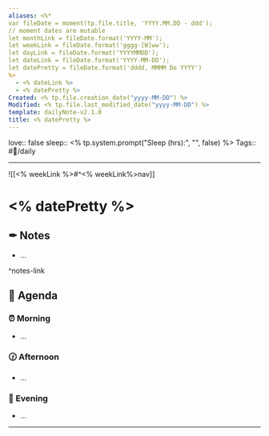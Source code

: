 ```yaml
---
aliases: <%*
var fileDate = moment(tp.file.title, 'YYYY.MM.DD - ddd');
// moment dates are mutable 
let monthLink = fileDate.format('YYYY-MM');
let weekLink = fileDate.format('gggg-[W]ww');
let dayLink = fileDate.format('YYYYMMDD');
let dateLink = fileDate.format('YYYY-MM-DD');
let datePretty = fileDate.format('dddd, MMMM Do YYYY')
%>
  - <% dateLink %>
  - <% datePretty %>
Created: <% tp.file.creation_date("yyyy-MM-DD") %>
Modified: <% tp.file.last_modified_date("yyyy-MM-DD") %>  
template: dailyNote-v2.1.0
title: <% datePretty %>
---
```


love:: false
sleep:: <% tp.system.prompt("Sleep (hrs):", "", false) %>
Tags:: #📅/daily
___

![[<% weekLink %>#^<% weekLink%>nav]]

# <% datePretty %>

## ✒ Notes

- …

^notes-link

## 📅 Agenda

### ⏰ Morning

- …

### 🕜 Afternoon

- …

### 🌙 Evening

- …

___
